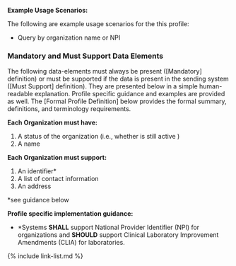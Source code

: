 
**Example Usage Scenarios:**

The following are example usage scenarios for the this profile:

-   Query by organization name or NPI


### Mandatory and Must Support Data Elements


The following data-elements must always be present ([Mandatory] definition) or must be supported if the data is present in the sending system ([Must Support] definition). They are presented below in a simple human-readable explanation.  Profile specific guidance and examples are provided as well.  The [Formal Profile Definition] below provides the  formal summary, definitions, and  terminology requirements.  

**Each Organization must have:**

1.  A status of the organization (i.e., whether is still active )
1.  A name


**Each Organization must support:**

1.  An identifier*
1.  A list of contact information
1.  An address

*see guidance below

**Profile specific implementation guidance:**

- \*Systems **SHALL** support National Provider Identifier (NPI) for organizations
  and **SHOULD** support Clinical Laboratory Improvement Amendments (CLIA) for laboratories.

{% include link-list.md %}

